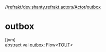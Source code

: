 //[refrakt](../../../index.md)/[dev.shanty.refrakt.actors](../index.md)/[Actor](index.md)/[outbox](outbox.md)

# outbox

[jvm]\
abstract val [outbox](outbox.md): Flow&lt;[TOUT](index.md)&gt;
